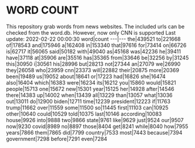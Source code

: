 # WORD COUNT
This repository grab words from news websites. The included urls can be checked from the word.db.
However, now only CNN is supported
Last update: 2022-02-22 00:00:30
word|count
---|---
the|439521
to|221668
of|178543
and|175946
a|162408
in|153340
that|97616
for|73414
on|66726
is|62717
it|56065
said|50182
with|49040
as|45168
was|42236
he|39411
have|37118
at|35906
are|35516
has|35365
from|33646
be|32256
by|31245
this|30950
i|30561
his|28996
but|28213
not|27344
an|27079
we|26990
they|26058
who|23959
cnn|23373
will|22882
their|20875
more|20369
been|19489
us|19052
about|18641
or|17223
had|16826
she|16474
also|16404
which|16383
were|16234
its|16212
you|15860
would|15821
people|15713
one|15672
new|15301
year|15125
her|14928
after|14546
there|14383
up|14002
when|13439
all|13229
than|13057
what|13036
out|13011
do|12900
biden|12711
time|12239
president|12223
if|11763
trump|11662
over|11559
some|11500
so|11445
first|11103
can|10925
other|10640
could|10529
told|10375
last|10146
according|10083
house|9926
into|9888
two|9866
state|9761
like|9629
just|9524
our|9507
now|9230
covid|8989
no|8897
those|8404
get|8241
while|8040
how|7955
years|7866
them|7865
did|7799
country|7533
most|7443
because|7394
government|7298
before|7291
even|7284
